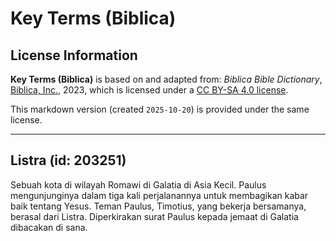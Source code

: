 # Key Terms (Biblica)

## License Information

**Key Terms (Biblica)** is based on and adapted from: _Biblica Bible Dictionary_, [Biblica, Inc.](https://www.biblica.com/), 2023, which is licensed under a [CC BY-SA 4.0 license](https://creativecommons.org/licenses/by-sa/4.0/legalcode.en).

This markdown version (created `2025-10-20`) is provided under the same license.



--------------------------------

## Listra (id: 203251)

Sebuah kota di wilayah Romawi di Galatia di Asia Kecil. Paulus mengunjunginya dalam tiga kali perjalanannya untuk membagikan kabar baik tentang Yesus. Teman Paulus, Timotius, yang bekerja bersamanya, berasal dari Listra. Diperkirakan surat Paulus kepada jemaat di Galatia dibacakan di sana.


